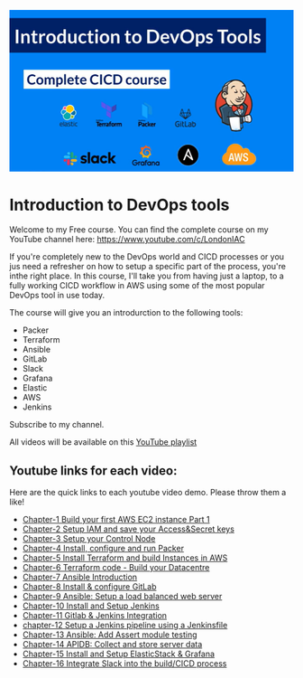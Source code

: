 ![Alt text](images/devops_tools_course.png?raw=true)

# Introduction to DevOps tools
Welcome to my Free course. You can find the complete course on my YouTube channel here: https://www.youtube.com/c/LondonIAC

If you're completely new to the DevOps world and CICD processes or you jus need a refresher on how to setup a specific part of the process, you're inthe right place. In this course, I'll take you from having just a laptop, to a fully working CICD workflow in AWS using some of the most popular DevOps tool in use today.

The course will give you an introdurction to the following tools:

 * Packer
 * Terraform
 * Ansible
 * GitLab
 * Slack
 * Grafana
 * Elastic
 * AWS
 * Jenkins

Subscribe to my channel.

All videos will be available on this [YouTube playlist](https://www.youtube.com/playlist?list=PLLZBsGo9tR9qYqo89-6LCWiSUHf82ZFRi)
## Youtube links for each video:
Here are the quick links to each youtube video demo. Please throw them a like!

 * [Chapter-1 Build your first AWS EC2 instance Part 1](https://www.youtube.com/watch?v=XzWyudb4N04)
 * [Chapter-2 Setup IAM and save your Access&Secret keys](https://www.youtube.com/watch?v=1y3IsgvvY84)
 * [Chapter-3 Setup your Control Node](https://youtu.be/1l545lhadz4)
 * [Chapter-4 Install, configure and run Packer](https://youtu.be/dIAhHhQ_J-c)
 * [Chapter-5 Install Terraform and build Instances in AWS](https://youtu.be/VS2sQgUgomE)
 * [Chapter-6 Terraform code - Build your Datacentre](https://youtu.be/yLvDSrnWMyQ)
 * [Chapter-7 Ansible Introduction]()
 * [Chapter-8 Install & configure GitLab]()
 * [Chapter-9 Ansible: Setup a load balanced web server]()
 * [Chapter-10 Install and Setup Jenkins]()
 * [Chapter-11 Gitlab & Jenkins Integration]()
 * [chapter-12 Setup a Jenkins pipeline using a Jenkinsfile]()
 * [Chapter-13 Ansible: Add Assert module testing]()
 * [Chapter-14 APIDB: Collect and store server data]()
 * [Chapter-15 Install and Setup ElasticStack & Grafana]()
 * [Chapter-16 Integrate Slack into the build/CICD process]()

